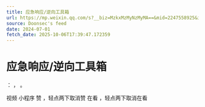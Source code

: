 ```yaml
---
title: 应急响应/逆向工具箱
url: https://mp.weixin.qq.com/s?__biz=MzkxMzMyNzMyMA==&mid=2247558925&idx=1&sn=89c6a9da69b660f72335e05ca7b25673
source: Doonsec's feed
date: 2024-07-01
fetch_date: 2025-10-06T17:39:47.172359
---
```


# 应急响应/逆向工具箱

：
，
。

视频
小程序
赞
，轻点两下取消赞
在看
，轻点两下取消在看